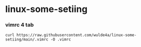 # linux-some-setiing

### vimrc 4 tab
``` shell
curl https://raw.githubusercontent.com/wulde4a/linux-some-setiing/main/.vimrc -O .vimrc
```
